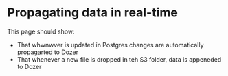 # Propagating data in real-time

This page should show: 

- That whwnwver is updated in Postgres changes are automatically propagarted to Dozer
- That whenever a new file is dropped in teh S3 folder, data is appeneded to Dozer